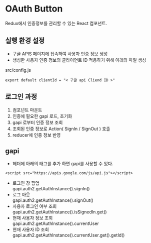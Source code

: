 # OAuth Button

Redux에서 인증정보를 관리할 수 있는 React 컴포넌트.

## 실행 환경 설정
* 구글 APIS 페이지에 접속하여 사용자 인증 정보 생성
* 생성한 사용자 인증 정보의 클라이언트 ID 적용하기 위해 아래의 파일 생성


src/config.js
```
export default clientId = "< 구글 api Cliend ID >"
```

## 로그인 과정
1) 컴포넌트 마운트
2) 인증에 필요한 gapi 로드, 초기화
3) gapi 로부터 인증 정보 조회
4) 조회된 인증 정보로 Action( SignIn / SignOut ) 호출
5) reducer에 인증 정보 반영

## gapi
* 헤더에 아래의 태그를 추가 하면 gapi를 사용할 수 있다.
```
<script src="https://apis.google.com/js/api.js"></script>
```
* 로그인 창 팝업 <br> gapi.auth2.getAuthInstance().signIn() 
* 로그 아웃 <br> gapi.auth2.getAuthInstance().signOut()
* 사용자 로그인 여부 조회 <br> gapi.auth2.getAuthInstance().isSignedIn.get()
* 현재 사용자 정보 조회 <br> gapi.auth2.getAuthInstance().currentUser
* 현재 사용자 ID 조회 <br> gapi.auth2.getAuthInstance().currentUser.get().getId()
